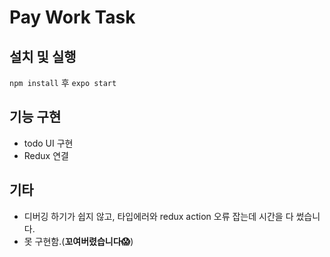 # Pay Work Task

## 설치 및 실행

`npm install` 후 `expo start`

## 기능 구현

- todo UI 구현
- Redux 연결

## 기타

- 디버깅 하기가 쉽지 않고, 타입에러와 redux action 오류 잡는데 시간을 다 썼습니다.
- 못 구현함.(**꼬여버렸습니다😱**)
